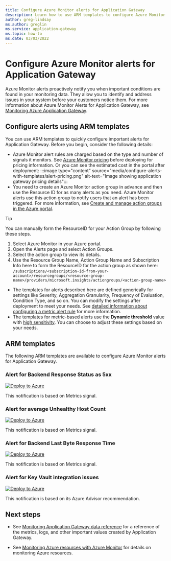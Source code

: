 ```yaml
---
title: Configure Azure Monitor alerts for Application Gateway
description: Learn how to use ARM templates to configure Azure Monitor alerts for Application Gateway
author: greg-lindsay
ms.author: greglin
ms.service: application-gateway
ms.topic: how-to
ms.date: 03/03/2022
---
```


# Configure Azure Monitor alerts for Application Gateway


Azure Monitor alerts proactively notify you when important conditions are found in your monitoring data. They allow you to identify and address issues in your system before your customers notice them. For more information about Azure Monitor Alerts for Application Gateway, see [Monitoring Azure Application Gateway](monitor-application-gateway.md#alerts).

## Configure alerts using ARM templates

You can use ARM templates to quickly configure important alerts for Application Gateway. Before you begin, consider the following details:

- Azure Monitor alert rules are charged based on the type and number of signals it monitors. See [Azure Monitor pricing](https://azure.microsoft.com/pricing/details/monitor/) before deploying for pricing information. Or you can see the estimated cost in the portal after deployment:
   :::image type="content" source="media/configure-alerts-with-templates/alert-pricing.png" alt-text="Image showing application gateway pricing details":::
- You need to create an Azure Monitor action group in advance and then use the Resource ID for as many alerts as you need. Azure Monitor alerts use this action group to notify users that an alert has been triggered. For more information, see [Create and manage action groups in the Azure portal](../azure-monitor/alerts/action-groups.md).
>[!TIP]
> You can manually form the ResourceID for your Action Group by following these steps.
> 1. Select Azure Monitor in your Azure portal.
> 1. Open the Alerts page and select Action Groups.
> 1. Select the action group to view its details.
> 1. Use the Resource Group Name, Action Group Name and Subscription Info here to form the ResourceID for the action group as shown here: <br>
> `/subscriptions/<subscription-id-from-your-account>/resourcegroups/<resource-group-name>/providers/microsoft.insights/actiongroups/<action-group-name>` 
- The templates for alerts described here are defined generically for settings like Severity, Aggregation Granularity, Frequency of Evaluation, Condition Type, and so on. You can modify the settings after deployment to meet your needs. See [detailed information about configuring a metric alert rule](../azure-monitor/alerts/alerts-create-new-alert-rule.md) for more information.
- The templates for metric-based alerts use the  **Dynamic threshold** value with [high sensitivity](../azure-monitor/alerts/alerts-dynamic-thresholds.md#known-issues-with-dynamic-threshold-sensitivity). You can choose to adjust these settings based on your needs.

## ARM templates

The following ARM templates are available to configure Azure Monitor alerts for Application Gateway.

### Alert for Backend Response Status as 5xx

[![Deploy to Azure](https://aka.ms/deploytoazurebutton)](https://portal.azure.com/#create/Microsoft.Template/uri/https%3A%2F%2Fraw.githubusercontent.com%2FAzure%2Fazure-quickstart-templates%2Fmaster%2Fdemos%2Fag-alert-backend-5xx%2Fazuredeploy.json)

This notification is based on Metrics signal.

### Alert for average Unhealthy Host Count

[![Deploy to Azure](https://aka.ms/deploytoazurebutton)](https://portal.azure.com/#create/Microsoft.Template/uri/https%3A%2F%2Fraw.githubusercontent.com%2FAzure%2Fazure-quickstart-templates%2Fmaster%2Fdemos%2Fag-alert-unhealthy-host%2Fazuredeploy.json)

This notification is based on Metrics signal.

### Alert for Backend Last Byte Response Time

[![Deploy to Azure](https://aka.ms/deploytoazurebutton)](https://portal.azure.com/#create/Microsoft.Template/uri/https%3A%2F%2Fraw.githubusercontent.com%2FAzure%2Fazure-quickstart-templates%2Fmaster%2Fdemos%2Fag-alert-backend-lastbyte-resp%2Fazuredeploy.json)

This notification is based on Metrics signal.

### Alert for Key Vault integration issues

[![Deploy to Azure](https://aka.ms/deploytoazurebutton)](https://portal.azure.com/#create/Microsoft.Template/uri/https%3A%2F%2Fraw.githubusercontent.com%2FAzure%2Fazure-quickstart-templates%2Fmaster%2Fdemos%2Fag-alert-keyvault-advisor%2Fazuredeploy.json)

This notification is based on its Azure Advisor recommendation.


## Next steps

<!-- Add additional links. You can change the wording of these and add more if useful.   -->

- See [Monitoring Application Gateway data reference](monitor-application-gateway-reference.md) for a reference of the metrics, logs, and other important values created by Application Gateway.

- See [Monitoring Azure resources with Azure Monitor](../azure-monitor/essentials/monitor-azure-resource.md) for details on monitoring Azure resources.
